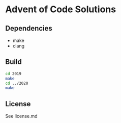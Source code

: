 # Advent of Code Solutions

## Dependencies

* make
* clang

## Build

```bash
cd 2019
make
cd ../2020
make
```

## License

See license.md

